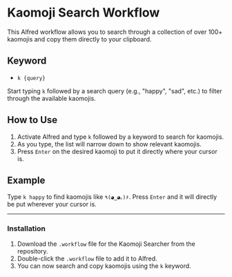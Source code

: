# Kaomoji Search Workflow

This Alfred workflow allows you to search through a collection of over 100+ kaomojis and copy them directly to your clipboard.

## Keyword

- `k {query}`

Start typing `k` followed by a search query (e.g., "happy", "sad", etc.) to filter through the available kaomojis.

## How to Use

1. Activate Alfred and type `k` followed by a keyword to search for kaomojis.
2. As you type, the list will narrow down to show relevant kaomojis.
3. Press `Enter` on the desired kaomoji to put it directly where your cursor is.

## Example

Type `k happy` to find kaomojis like `٩(◕‿◕｡)۶`. Press `Enter` and it will directly be put wherever your cursor is.

---

### Installation

1. Download the `.workflow` file for the Kaomoji Searcher from the repository.
2. Double-click the `.workflow` file to add it to Alfred.
3. You can now search and copy kaomojis using the `k` keyword.